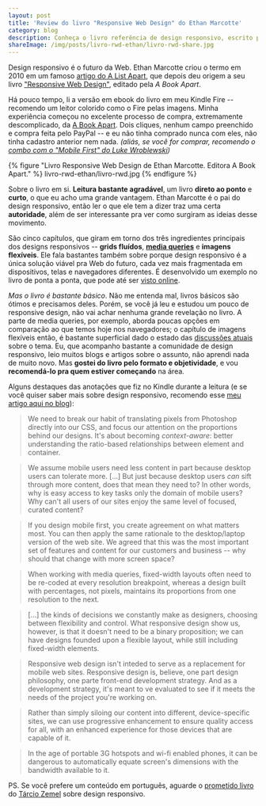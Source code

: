 ```yaml
---
layout: post
title: 'Review do livro "Responsive Web Design" do Ethan Marcotte'
category: blog
description: Conheça o livro referência de design responsivo, escrito pelo criador da técnica, Ethan Marcotte
shareImage: /img/posts/livro-rwd-ethan/livro-rwd-share.jpg
---
```


Design responsivo é o futuro da Web. Ethan Marcotte criou o termo em 2010 em um famoso [artigo do A List Apart](http://www.alistapart.com/articles/responsive-web-design/ "Artigo original do Ethan sobre RWD"), que depois deu origem a seu livro ["Responsive Web Design"](http://www.abookapart.com/products/responsive-web-design), editado pela *A Book Apart*.

Há pouco tempo, li a versão em ebook do livro em meu Kindle Fire -- recomendo um leitor colorido como o Fire pelas imagens. Minha experiência começou no excelente processo de compra, extremamente descomplicado, da [A Book Apart](http://www.abookapart.com/). Dois cliques, nenhum campo preenchido e compra feita pelo PayPal -- e eu não tinha comprado nunca com eles, não tinha cadastro anterior nem nada. *(aliás, se você for comprar, recomendo o [combo com o "Mobile First" do Luke Wroblewski](http://www.abookapart.com/products/mobile-first-responsive-web-design-bundle))*

{% figure "Livro Responsive Web Design de Ethan Marcotte. Editora A Book Apart." %}
	livro-rwd-ethan/livro-rwd.jpg
{% endfigure %}

Sobre o livro em si. **Leitura bastante agradável**, um livro **direto ao ponto** e **curto**, o que eu acho uma grande vantagem. Ethan Marcotte é o pai do design responsivo, então ler o que ele tem a dizer traz uma certa **autoridade**, além de ser interessante pra ver como surgiram as ideias desse movimento.

São cinco capítulos, que giram em torno dos três ingredientes principais dos designs responsivos -- **grids fluídos**, **[media queries](http://blog.caelum.com.br/flexibilidade-em-paginas-para-dispositivos-moveis-com-media-queries/ "Artigo sobre Media queries no Blog da Caelum")** e **imagens flexíveis**. Ele fala bastantes também sobre porque design responsivo é a única solução viável pra Web do futuro, cada vez mais fragmentada em dispositivos, telas e navegadores diferentes. É desenvolvido um exemplo no livro de ponta a ponta, que pode até ser [visto online](http://responsivewebdesign.com/robot/ "Exemplo do livro").

*Mas o livro é bastante básico*. Não me entenda mal, livros básicos são ótimos e precisamos deles. Porém, se você já leu e estudou um pouco de responsive design, não vai achar nenhuma grande revelação no livro. A parte de media queries, por exemplo, aborda poucas opções em comparação ao que temos hoje nos navegadores; o capítulo de imagens flexíveis então, é bastante superficial dado o estado das [discussões atuais](http://css-tricks.com/which-responsive-images-solution-should-you-use/ "Vários frameworks de imagens responsivas") sobre o tema. Eu, que acompanho bastante a comunidade de design responsivo, leio muitos blogs e artigos sobre o assunto, não aprendi nada de muito novo. Mas **gostei do livro pelo formato e objetividade**, e vou **recomendá-lo pra quem estiver começando** na área.

Alguns destaques das anotações que fiz no Kindle durante a leitura (e se você quiser saber mais sobre design responsivo, recomendo esse [meu artigo aqui no blog](/responsive-web-design/ "Artigo: Design Responsivo por uma Web Única")):

> We need to break our habit of translating pixels from Photoshop directly into our CSS, and focus our attention on the proportions behind our designs. It's about becoming *context-aware*: better understanding the ratio-based relationships between element and container.

> We assume mobile users need less content in part because desktop users can tolerate more. [...] But just because desktop users *can* sift through more content, does that mean they need to? In other words, why is easy access to key tasks only the domain of mobile users? Why can't all users of our sites enjoy the same level of focused, curated content?

> If you design mobile first, you create agreement on what matters most. You can then apply the same rationale to the desktop/laptop version of the web site. We agreed that this was the most important set of features and content for our customers and business -- why should that change with more screen space?

> When working with media queries, fixed-width layouts often need to be re-coded at every resolution breakpoint, whereas a design built with percentages, not pixels, maintains its proportions from one resolution to the next.

> [...] the kinds of decisions we constantly make as designers, choosing between flexibility and control. What responsive design show us, however, is that it doesn't need to be a binary proposition; we can have designs founded upon a flexible layout, while still including fixed-width elements.

> Responsive web design isn't inteded to serve as a replacement for mobile web sites. Responsive design is,  believe, one part design philosophy, one parte front-end development strategy. And as a development strategy, it's meant to ve evaluated to see if it meets the needs of the project you're working on.

> Rather than simply siloing our content into different, device-specific sites, we can use progressive enhancement to ensure quality access for all, with an enhanced experience for those devices that are capable of it.

> In the age of portable 3G hotspots and wi-fi enabled phones, it can be dangerous to automatically equate screen's dimensions with the bandwidth available to it.

PS. Se você prefere um conteúdo em português, aguarde o [prometido livro](https://groups.google.com/d/msg/html5-css3-brasil/hmsnIB4qBak/t3RXJSiF-BUJ) do [Tárcio Zemel](http://desenvolvimentoparaweb.com/) sobre design responsivo. 